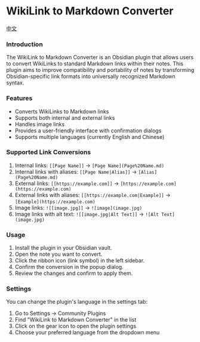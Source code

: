 # WikiLink to Markdown Converter

[中文](README-ZH.md)


### Introduction
The WikiLink to Markdown Converter is an Obsidian plugin that allows users to convert WikiLinks to standard Markdown links within their notes. This plugin aims to improve compatibility and portability of notes by transforming Obsidian-specific link formats into universally recognized Markdown syntax.

### Features
- Converts WikiLinks to Markdown links
- Supports both internal and external links
- Handles image links
- Provides a user-friendly interface with confirmation dialogs
- Supports multiple languages (currently English and Chinese)

### Supported Link Conversions
1. Internal links: `[[Page Name]]` → `[Page Name](Page%20Name.md)`
2. Internal links with aliases: `[[Page Name|Alias]]` → `[Alias](Page%20Name.md)`
3. External links: `[[https://example.com]]` → `[https://example.com](https://example.com)`
4. External links with aliases: `[[https://example.com|Example]]` → `[Example](https://example.com)`
5. Image links: `![[image.jpg]]` → `![image](image.jpg)`
6. Image links with alt text: `![[image.jpg|Alt Text]]` → `![Alt Text](image.jpg)`

### Usage
1. Install the plugin in your Obsidian vault.
2. Open the note you want to convert.
3. Click the ribbon icon (link symbol) in the left sidebar.
4. Confirm the conversion in the popup dialog.
5. Review the changes and confirm to apply them.

### Settings
You can change the plugin's language in the settings tab:
1. Go to Settings → Community Plugins
2. Find "WikiLink to Markdown Converter" in the list
3. Click on the gear icon to open the plugin settings
4. Choose your preferred language from the dropdown menu
